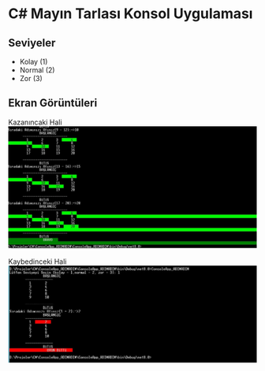 # C# Mayın Tarlası Konsol Uygulaması


## Seviyeler
* Kolay  (1)
* Normal (2)
* Zor    (3)

## Ekran Görüntüleri
Kazanıncaki Hali
![Başarılı](https://github.com/mehmetalidurusoy/ConsoleApp_ADIMADIM/blob/master/Images/Basarili.JPG?raw=true)

Kaybedinceki Hali
![Başarılı](https://github.com/mehmetalidurusoy/ConsoleApp_ADIMADIM/blob/master/Images/Hata.JPG?raw=true)

